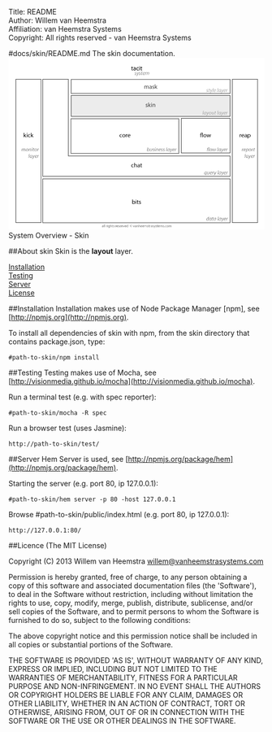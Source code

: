 Title: README  
Author: Willem van Heemstra  
Affiliation: van Heemstra Systems  
Copyright: All rights reserved - van Heemstra Systems

#docs/skin/README.md
The skin documentation.
![Image](../skin/images/system_overview_skin.png?raw=true)  System Overview - Skin

##About skin
Skin is the **layout** layer.

[Installation](#Installation)  
[Testing](#Testing)  
[Server](#Server)  
[License](#License)  

##<a id="Installation"></a>Installation
Installation makes use of Node Package Manager [npm], see [http://npmjs.org](http://npmjs.org).

To install all dependencies of skin with npm, from the skin directory that contains package.json, type:

```
#path-to-skin/npm install
```

##<a id="Testing"></a>Testing
Testing makes use of Mocha, see [http://visionmedia.github.io/mocha](http://visionmedia.github.io/mocha).

Run a terminal test (e.g. with spec reporter):

```
#path-to-skin/mocha -R spec
```

Run a browser test (uses Jasmine):

```
http://path-to-skin/test/
```

##<a id="Server"></a>Server
Hem Server is used, see [http://npmjs.org/package/hem](http://npmjs.org/package/hem).

Starting the server (e.g. port 80, ip 127.0.0.1):

```
#path-to-skin/hem server -p 80 -host 127.0.0.1
```

Browse #path-to-skin/public/index.html (e.g. port 80, ip 127.0.0.1):

```
http://127.0.0.1:80/
```

##<a id="License"></a>Licence
(The MIT License)

Copyright (C) 2013 Willem van Heemstra willem@vanheemstrasystems.com

Permission is hereby granted, free of charge, to any person obtaining a copy of this software and associated documentation files (the 'Software'), to deal in the Software without restriction, including without limitation the rights to use, copy, modify, merge, publish, distribute, sublicense, and/or sell copies of the Software, and to permit persons to whom the Software is furnished to do so, subject to the following conditions:

The above copyright notice and this permission notice shall be included in all copies or substantial portions of the Software.

THE SOFTWARE IS PROVIDED 'AS IS', WITHOUT WARRANTY OF ANY KIND, EXPRESS OR IMPLIED, INCLUDING BUT NOT LIMITED TO THE WARRANTIES OF MERCHANTABILITY, FITNESS FOR A PARTICULAR PURPOSE AND NON-INFRINGEMENT. IN NO EVENT SHALL THE AUTHORS OR COPYRIGHT HOLDERS BE LIABLE FOR ANY CLAIM, DAMAGES OR OTHER LIABILITY, WHETHER IN AN ACTION OF CONTRACT, TORT OR OTHERWISE, ARISING FROM, OUT OF OR IN CONNECTION WITH THE SOFTWARE OR THE USE OR OTHER DEALINGS IN THE SOFTWARE.